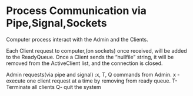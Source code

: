 # Process Communication via Pipe,Signal,Sockets
Computer process interact with the Admin and the Clients. 

Each Client request to computer,(on sockets) once received, will be added to the ReadyQueue. Once a Client
sends the “nullfile” string, it will be removed from the ActiveClient list, and the connection is closed.

Admin requests(via pipe and signal) :x, T, Q commands from Admin.
x - execute one client request at a time by removing from ready queue.
T- Terminate all clients
Q- quit the system
